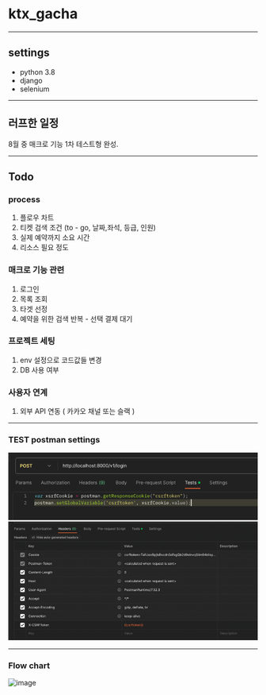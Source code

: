# ktx_gacha

---

## settings
* python 3.8
* django 
* selenium


---

## 러프한 일정
8월 중 매크로 기능 1차 테스트형 완성.

---

## Todo
### process
1. 플로우 차트
2. 티켓 검색 조건 (to - go, 날짜,좌석, 등급, 인원)
2. 실제 예약까지 소요 시간
3. 리소스 필요 정도

### 매크로 기능 관련
1. 로그인
2. 목록 조회
3. 타겟 선정 
4. 예약을 위한 검색 반복 - 선택 결제 대기

### 프로젝트 세팅
1. env 설정으로 코드값들 변경
2. DB 사용 여부

### 사용자 연계
1. 외부 API 연동 ( 카카오 채널 또는 슬랙 )

---

### TEST postman settings
![img.png](img.png)
![img_1.png](img_1.png)


---

### Flow chart
<img width="1107" alt="image" src="https://github.com/jaemanc/ktx_gacha/assets/104718153/64fb21b5-e6d7-41ea-b2fb-4309ca13d756">



